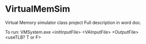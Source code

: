 # VirtualMemSim
Virtual Memory simulator class project
Full description in word doc.

To run: VMSystem.exe \<initInputFile\> \<VAInputFile\> \<OutputFile\> \<useTLB? T or F\>
